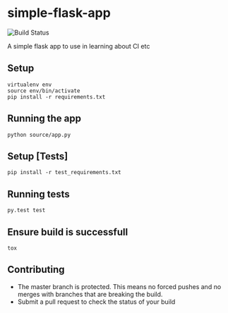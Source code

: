 # simple-flask-app

![Build Status](https://travis-ci.org/rchakra3/simple-flask-app.svg?branch=master)

A simple flask app to use in learning about CI etc

## Setup

```
virtualenv env
source env/bin/activate
pip install -r requirements.txt
```

## Running the app

```
python source/app.py
```

## Setup [Tests]

```
pip install -r test_requirements.txt
```

## Running tests

```
py.test test
```

## Ensure build is successfull

```
tox
```

## Contributing

- The master branch is protected. This means no forced pushes and no merges with branches that are breaking the build.
- Submit a pull request to check the status of your build